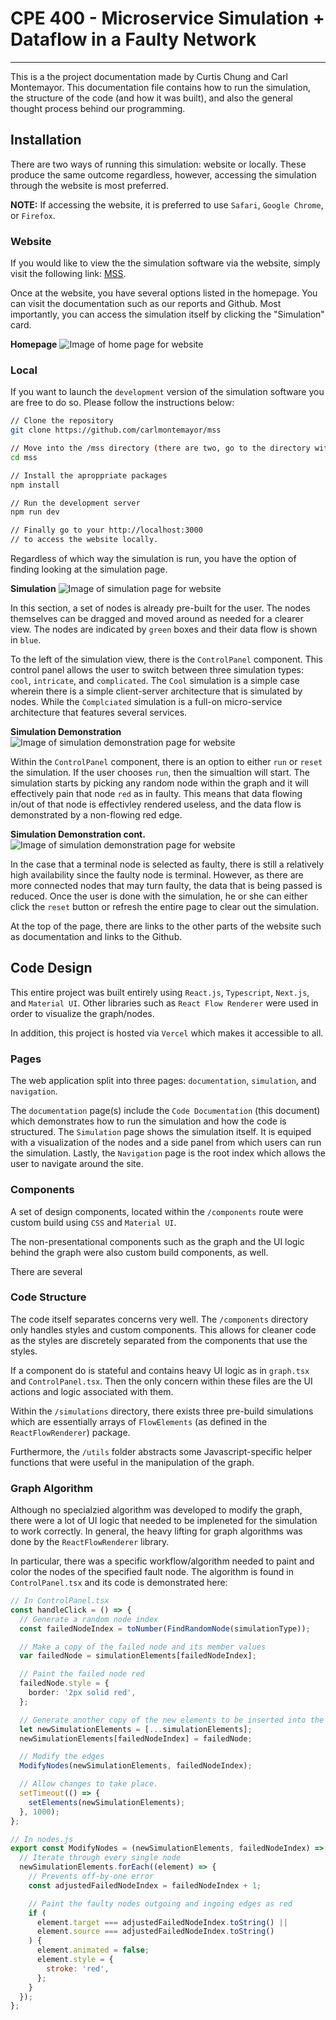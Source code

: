 # CPE 400 - Microservice Simulation + Dataflow in a Faulty Network

---

This is a the project documentation made by Curtis Chung and Carl Montemayor. This documentation file contains how to run the simulation, the structure of the code (and how it was built), and also the general thought process behind our programming.

## Installation

There are two ways of running this simulation: website or locally. These produce the same outcome regardless, however, accessing the simulation through the website is most preferred.

**NOTE:** If accessing the website, it is preferred to use `Safari`, `Google Chrome`, or `Firefox`.

### Website

If you would like to view the the simulation software via the website, simply visit the following link: [MSS](https://mss-git-develop.carlmontemayor.vercel.app).

Once at the website, you have several options listed in the homepage. You can visit the documentation such as our reports and Github. Most importantly, you can access the simulation itself by clicking the "Simulation" card.

**Homepage**
![Image of home page for website](/images/homepage.png 'Homepage')

### Local

If you want to launch the `development` version of the simulation software you are free to do so. Please follow the instructions below:

```bash
// Clone the repository
git clone https://github.com/carlmontemayor/mss

// Move into the /mss directory (there are two, go to the directory with the package.json)
cd mss

// Install the aproppriate packages
npm install

// Run the development server
npm run dev

// Finally go to your http://localhost:3000
// to access the website locally.
```

Regardless of which way the simulation is run, you have the option of finding looking at the simulation page.

**Simulation**
![Image of simulation page for website](/images/simulationpage.png 'Simulation page')

In this section, a set of nodes is already pre-built for the user. The nodes themselves can be dragged and moved around as needed for a clearer view. The nodes are indicated by `green` boxes and their data flow is shown in `blue`.

To the left of the simulation view, there is the `ControlPanel` component. This control panel allows the user to switch between three simulation types: `cool`, `intricate`, and `complicated`. The `Cool` simulation is a simple case wherein there is a simple client-server architecture that is simulated by nodes. While the `Complciated` simulation is a full-on micro-service architecture that features several services.

**Simulation Demonstration**
![Image of simulation demonstration page for website](/images/normal_flow.png 'Simulation demonstration')

Within the `ControlPanel` component, there is an option to either `run` or `reset` the simulation. If the user chooses `run`, then the simualtion will start. The simulation starts by picking any random node within the graph and it will effectively pain that node `red` as in faulty. This means that data flowing in/out of that node is effectivley rendered useless, and the data flow is demonstrated by a non-flowing red edge.

**Simulation Demonstration cont.**
![Image of simulation demonstration page for website](/images/irregular_flow.png 'Simulation demonstration')

In the case that a terminal node is selected as faulty, there is still a relatively high availability since the faulty node is terminal. However, as there are more connected nodes that may turn faulty, the data that is being passed is reduced. Once the user is done with the simulation, he or she can either click the `reset` button or refresh the entire page to clear out the simulation.

At the top of the page, there are links to the other parts of the website such as documentation and links to the Github.

## Code Design

This entire project was built entirely using `React.js`, `Typescript`, `Next.js`, and `Material UI`. Other libraries such as `React Flow Renderer` were used in order to visualize the graph/nodes.

In addition, this project is hosted via `Vercel` which makes it accessible to all.

### Pages

The web application split into three pages: `documentation`, `simulation`, and `navigation`.

The `documentation` page(s) include the `Code Documentation` (this document) which demonstrates how to run the simulation and how the code is structured. The `Simulation` page shows the simulation itself. It is equiped with a visualization of the nodes and a side panel from which users can run the simulation. Lastly, the `Navigation` page is the root index which allows the user to navigate around the site.

### Components

A set of design components, located within the `/components` route were custom build using `CSS` and `Material UI`.

The non-presentational components such as the graph and the UI logic behind the graph were also custom build components, as well.

There are several

### Code Structure

The code itself separates concerns very well. The `/components` directory only handles styles and custom components. This allows for cleaner code as the styles are discretely separated from the components that use the styles.

If a component do is stateful and contains heavy UI logic as in `graph.tsx` and `ControlPanel.tsx`. Then the only concern within these files are the UI actions and logic associated with them.

Within the `/simulations` directory, there exists three pre-build simulations which are essentially arrays of `FlowElements` (as defined in the `ReactFlowRenderer`) package.

Furthermore, the `/utils` folder abstracts some Javascript-specific helper functions that were useful in the manipulation of the graph.

### Graph Algorithm

Although no specialzied algorithm was developed to modify the graph, there were a lot of UI logic that needed to be impleneted for the simulation to work correctly. In general, the heavy lifting for graph algorithms was done by the `ReactFlowRenderer` library.

In particular, there was a specific workflow/algorithm needed to paint and color the nodes of the specified fault node. The algorithm is found in `ControlPanel.tsx` and its code is demonstrated here:

```typescript
// In ControlPanel.tsx
const handleClick = () => {
  // Generate a random node index
  const failedNodeIndex = toNumber(FindRandomNode(simulationType));

  // Make a copy of the failed node and its member values
  var failedNode = simulationElements[failedNodeIndex];

  // Paint the failed node red
  failedNode.style = {
    border: '2px solid red',
  };

  // Generate another copy of the new elements to be inserted into the DOM
  let newSimulationElements = [...simulationElements];
  newSimulationElements[failedNodeIndex] = failedNode;

  // Modify the edges
  ModifyNodes(newSimulationElements, failedNodeIndex);

  // Allow changes to take place.
  setTimeout(() => {
    setElements(newSimulationElements);
  }, 1000);
};
```

```javascript
// In nodes.js
export const ModifyNodes = (newSimulationElements, failedNodeIndex) => {
  // Iterate through every single node
  newSimulationElements.forEach((element) => {
    // Prevents off-by-one error
    const adjustedFailedNodeIndex = failedNodeIndex + 1;

    // Paint the faulty nodes outgoing and ingoing edges as red
    if (
      element.target === adjustedFailedNodeIndex.toString() ||
      element.source === adjustedFailedNodeIndex.toString()
    ) {
      element.animated = false;
      element.style = {
        stroke: 'red',
      };
    }
  });
};
```
